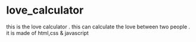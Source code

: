 # love_calculator
this is the love calculator . this can calculate the love between two people . it is made of html,css &amp; javascript
